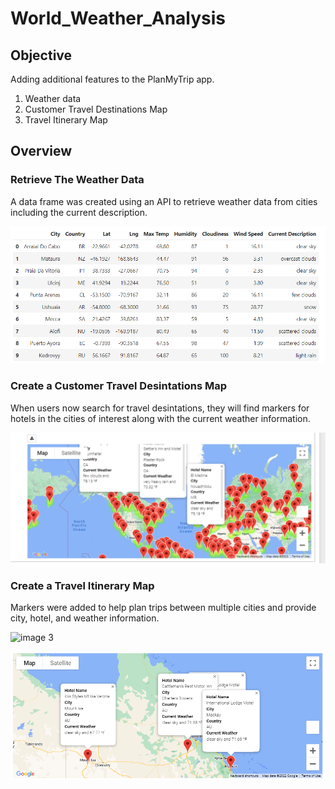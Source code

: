 # World_Weather_Analysis

## Objective
Adding additional features to the PlanMyTrip app. 
1. Weather data
2. Customer Travel Destinations Map
3. Travel Itinerary Map

## Overview

### Retrieve The Weather Data

A data frame was created using an API to retrieve weather data from cities including the current description.

![image 1](https://github.com/lydiadingess/World_Weather_Analysis/blob/main/Weather_Database/weather_data.png?raw=true)

### Create a Customer Travel Desintations Map

When users now search for travel desintations, they will find markers for hotels in the cities of interest along with the current weather information.

![image 2](https://github.com/lydiadingess/World_Weather_Analysis/blob/main/Vacation_Search/WeatherPy_vacation_map.png?raw=true)

### Create a Travel Itinerary Map

Markers were added to help plan trips between multiple cities and provide city, hotel, and weather information.

![image 3](https://user-images.githubusercontent.com/107373721/180365410-445098f4-b3a4-448d-a684-d7fb647a038b.png)

![image 4](https://github.com/lydiadingess/World_Weather_Analysis/blob/main/Vacation_Itinerary/WeatherPy_travel_map_markers.png?raw=true)
